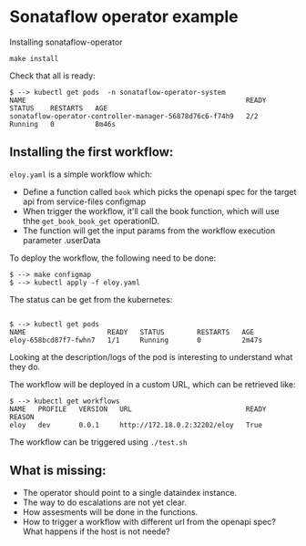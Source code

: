# Sonataflow operator example

Installing sonataflow-operator

```
make install
```

Check that all is ready:

```
$ --> kubectl get pods  -n sonataflow-operator-system
NAME                                                      READY   STATUS    RESTARTS   AGE
sonataflow-operator-controller-manager-56878d76c6-f74h9   2/2     Running   0          8m46s
```

## Installing the first workflow:

`eloy.yaml` is a simple workflow which:

- Define a function called `book` which picks the openapi spec for the target
  api from service-files configmap
- When trigger the workflow, it'll call the book function, which will use thhe
  `get_book_book_get` operationID.
- The function will get the input params from the workflow execution  parameter .userData


To deploy the workflow, the following need to be done:

```
$ --> make configmap
$ --> kubectl apply -f eloy.yaml
```


The status can be get from the kubernetes:
```

$ --> kubectl get pods
NAME                    READY   STATUS        RESTARTS   AGE
eloy-658bcd87f7-fwhn7   1/1     Running       0          2m47s
```

Looking at the description/logs of the pod is interesting to understand what
they do.

The workflow will be deployed in a custom URL, which can be retrieved like:

```
$ --> kubectl get workflows
NAME   PROFILE   VERSION   URL                            READY   REASON
eloy   dev       0.0.1     http://172.18.0.2:32202/eloy   True
```

The workflow can be triggered using `./test.sh`


## What is missing:

- The operator should point to a single dataindex instance.
- The way to do escalations are not yet clear.
- How assesments will be done in the functions.
- How to trigger a workflow with different url from the openapi spec? What happens if the host is not neede?

